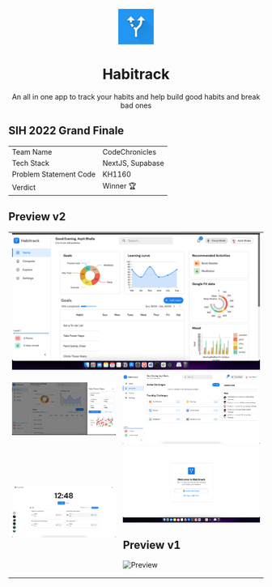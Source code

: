 <p align=center>
    <img width='70' src='assets/logo.png' align=center/>
</p>
<h1 align=center>
    Habitrack
</h1>
<p align=center>
An all in one app to track your habits and help build good habits and break bad ones
</p>



## SIH 2022 Grand Finale

<table>
<tr> 
<td> Team Name
<td> CodeChronicles
<tr>
<td> Tech Stack
<td> NextJS, Supabase
<tr>
<td> Problem Statement Code 
<td> KH1160
<tr>
<td> Verdict
<td> Winner 🏆
</table>



## Preview v2

<table>
<tr> 
<td colspan="2"> <img src='assets/preview00.png'>
<tr>
<td> <img src='assets/preview01.png'>
<td> <img src='assets/preview02.png'>
<tr>
<td> <img src='assets/preview03.png'>
<td> <img src='assets/preview04.png'>

## Preview v1

![Preview](https://user-images.githubusercontent.com/55053424/160281995-83a3f29a-16d0-467e-9d5f-4dd50b4f1c7b.gif)

